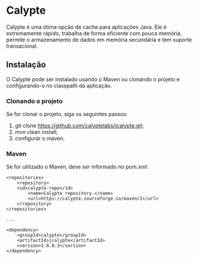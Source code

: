# Calypte

Calypte é uma ótima opção de cache para aplicações Java. Ele é extremamente rápido, trabalha de forma eficiente com pouca memória, permite o armazenamento de dados em memória secundária e tem suporte transacional.

## Instalação

O Calypte pode ser instalado usando o Maven ou clonando o projeto e configurando-o no classpath da aplicação.

### Clonando o projeto

Se for clonar o projeto, siga os seguintes passos:

1. git clone https://github.com/calyptelabs/jcalypte.git;
2. mvn clean install;
3. configurar o maven.

### Maven

Se for utilizado o Maven, deve ser informado no pom.xml:

```
<repositories>
	<repository>
	<id>calypte-repo</id>
		<name>Calypte repository.</name>
		<url>https://calypte.sourceforge.io/maven/2</url>
	</repository>
</repositories>

...

<dependency>
    <groupId>calypte</groupId>
    <artifactId>jcalypte</artifactId>
    <version>1.0.0.3</version>
</dependency>
```
